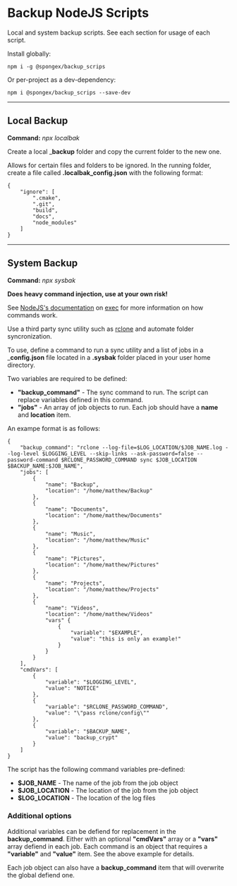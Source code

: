 # Backup NodeJS Scripts

Local and system backup scripts.  See each section for usage of each script.

Install globally:
```
npm i -g @spongex/backup_scrips
```
Or per-project as a dev-dependency:
```
npm i @spongex/backup_scrips --save-dev
```

---

## Local Backup

__Command:__  *npx localbak*

Create a local ___backup__ folder and copy the current folder to the new one.

Allows for certain files and folders to be ignored.  In the running folder, create a file called __.localbak_config.json__ with the following format:
```
{
    "ignore": [
        ".cmake",
        ".git",
        "build",
        "docs",
        "node_modules"
    ]
}
```

---

## System Backup

__Command:__  *npx sysbak*

__Does heavy command injection, use at your own risk!__

See [NodeJS's documentation](https://nodejs.org/api/child_process.html#child_processexeccommand-options-callback) on [exec](https://nodejs.org/api/child_process.html#child_processexeccommand-options-callback) for more information on how commands work.

Use a third party sync utility such as [rclone](https://rclone.org/) and automate folder syncronization.

To use, define a command to run a sync utility and a list of jobs in a ___config.json__ file located in a __.sysbak__ folder placed in your user home directory.

Two variables are required to be defined:
- __"backup_command"__ - The sync command to run.  The script can replace variables defined in this command.
- __"jobs"__ - An array of job objects to run.  Each job should have a __name__ and __location__ item.

An exampe format is as follows:
```
{
    "backup_command": "rclone --log-file=$LOG_LOCATION/$JOB_NAME.log --log-level $LOGGING_LEVEL --skip-links --ask-password=false --password-command $RCLONE_PASSWORD_COMMAND sync $JOB_LOCATION $BACKUP_NAME:$JOB_NAME",
    "jobs": [
        {
            "name": "Backup",
            "location": "/home/matthew/Backup"
        },
        {
            "name": "Documents",
            "location": "/home/matthew/Documents"
        },
        {
            "name": "Music",
            "location": "/home/matthew/Music"
        },
        {
            "name": "Pictures",
            "location": "/home/matthew/Pictures"
        },
        {
            "name": "Projects",
            "location": "/home/matthew/Projects"
        },
        {
            "name": "Videos",
            "location": "/home/matthew/Videos"
            "vars" {
                {
                    "variable": "$EXAMPLE",
                    "value": "this is only an example!"
                }
            }
        }
    ],
    "cmdVars": [
        {
            "variable": "$LOGGING_LEVEL",
            "value": "NOTICE"
        },
        {
            "variable": "$RCLONE_PASSWORD_COMMAND",
            "value": "\"pass rclone/config\""
        },
        {
            "variable": "$BACKUP_NAME",
            "value": "backup_crypt"
        }
    ]
}
```

The script has the following command variables pre-defined:
- __$JOB_NAME__ - The name of the job from the job object
- __$JOB_LOCATION__ - The location of the job from the job object
- __$LOG_LOCATION__ - The location of the log files

### Additional options

Additional variables can be defiend for replacement in the __backup_command__.  Either with an optional __"cmdVars"__ array or a __"vars"__ array defiend in each job.  Each command is an object that requires a __"variable"__ and __"value"__ item.  See the above example for details.

Each job object can also have a __backup_command__ item that will overwrite the global defiend one.